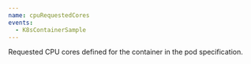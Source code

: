```yaml
---
name: cpuRequestedCores
events:
  - K8sContainerSample
---
```


Requested CPU cores defined for the container in the pod specification.
